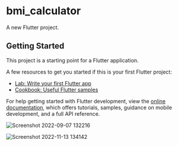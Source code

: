 # bmi_calculator

A new Flutter project.

## Getting Started

This project is a starting point for a Flutter application.

A few resources to get you started if this is your first Flutter project:

- [Lab: Write your first Flutter app](https://docs.flutter.dev/get-started/codelab)
- [Cookbook: Useful Flutter samples](https://docs.flutter.dev/cookbook)

For help getting started with Flutter development, view the
[online documentation](https://docs.flutter.dev/), which offers tutorials,
samples, guidance on mobile development, and a full API reference.

![Screenshot 2022-09-07 132216](https://user-images.githubusercontent.com/84567384/201525922-e3aa1b1c-63e3-48fe-801f-7bc5b05dec0a.png)

![Screenshot 2022-11-13 134142](https://user-images.githubusercontent.com/84567384/201525931-8eb64d25-5038-49ab-b9b5-251a87d2a244.png)
